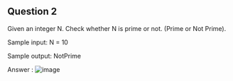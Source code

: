 ## Question 2
Given an integer N. Check whether N is prime or not. (Prime or Not Prime).

Sample input: N = 10

Sample output: NotPrime

Answer :
![image](https://github.com/Riteshk229/RiteshUnibit/assets/100128015/f07e33fe-40cc-47ee-972c-b3ea3fae2e5d)

